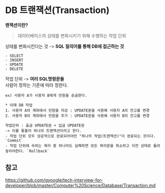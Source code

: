 # DB 트랜잭션(Transaction)

**랜잭션이란?**

> 데이터베이스의 상태를 변화시키기 위해 수행하는 작업 단위

상태를 변화시킨다는 것 -> **SQL 질의어를 통해 DB에 접근하는 것**

```
- SELECT
- INSERT
- UPDATE
- DELETE
```

작업 단위 -> **여러 SQL명령문들**<br>
사람이 정하는 기준에 따라 정한다.

```
ex) 사용자 A가 사용자 B에게 만원을 송금한다.

* 이때 DB 작업
1. 사용자 A의 계좌에서 만원을 차감 : UPDATE문을 사용해 사용자 A의 잔고를 변경
2. 사용자 B의 계좌에서 만원을 추가 : UPDATE문을 사용해 사용자 B의 잔고를 변경

작업단위 : 출금 UPDATE문 + 입금 UPDATE문
-> 이를 통틀어 하나의 트랜잭션이라고 한다.
- 작업 단위 모두 성공적으로 완료되어야만 "하나의 작업(트랜잭션)"이 완료되는 것이다. `Commit`
- 작업 단위에 속하는 쿼리 중 하나라도 실패하면 모든 쿼리문을 취소하고 이전 상태로 돌려놓아야한다. `Rollback`
```

## 참고

<https://github.com/gyoogle/tech-interview-for-developer/blob/master/Computer%20Science/Database/Transaction.md>
